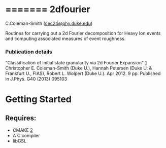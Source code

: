 =======
2dfourier
=========
C.Coleman-Smith (cec24@phy.duke.edu)

Routines for carrying out a 2d Fourier decomposition for Heavy Ion events  and computing associated measures of event roughness. 

### Publication details
"Classification of initial state granularity via 2d Fourier Expansion" [1]
Christopher E. Coleman-Smith (Duke U.), Hannah Petersen (Duke U. & Frankfurt U., FIAS), Robert L. Wolpert (Duke U.). Apr 2012. 9 pp. 
Published in J.Phys. G40 (2013) 095103 

# Getting Started

## Requires:

* CMAKE [2]
* A C compiler
* libGSL


[1]: http://arxiv.org/abs/arXiv:1204.5774
[2]: http://www.cmake.org/

